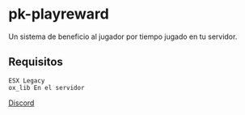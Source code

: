 # pk-playreward
Un sistema de beneficio al jugador por tiempo jugado en tu servidor.

## Requisitos

    ESX Legacy
    ox_lib En el servidor 

[Discord](https://discord.gg/SyfSquKefU)
